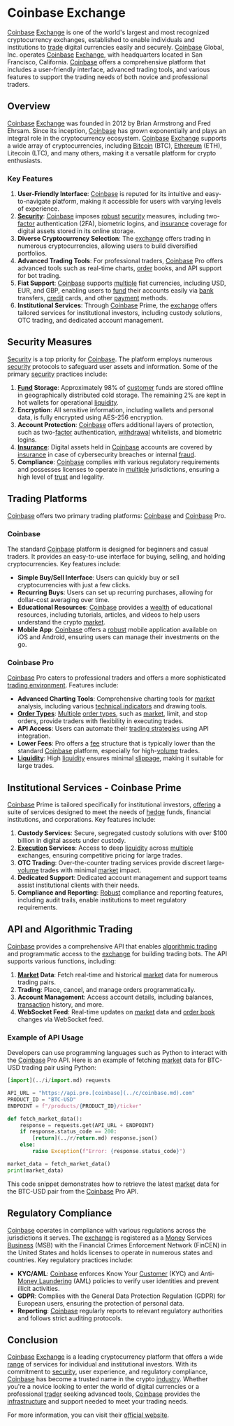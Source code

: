 # Coinbase Exchange

[Coinbase](../c/coinbase.md) [Exchange](../e/exchange.md) is one of the world's largest and most recognized cryptocurrency exchanges, established to enable individuals and institutions to [trade](../t/trade.md) digital currencies easily and securely. [Coinbase](../c/coinbase.md) Global, Inc. operates [Coinbase](../c/coinbase.md) [Exchange](../e/exchange.md), with headquarters located in San Francisco, California. [Coinbase](../c/coinbase.md) offers a comprehensive platform that includes a user-friendly interface, advanced trading tools, and various features to support the trading needs of both novice and professional traders.

## Overview

[Coinbase](../c/coinbase.md) [Exchange](../e/exchange.md) was founded in 2012 by Brian Armstrong and Fred Ehrsam. Since its inception, [Coinbase](../c/coinbase.md) has grown exponentially and plays an integral role in the cryptocurrency ecosystem. [Coinbase](../c/coinbase.md) [Exchange](../e/exchange.md) supports a wide array of cryptocurrencies, including [Bitcoin](../b/bitcoin.md) (BTC), [Ethereum](../e/ethereum_.md) (ETH), Litecoin (LTC), and many others, making it a versatile platform for crypto enthusiasts. 

### Key Features

1. **User-Friendly Interface**: [Coinbase](../c/coinbase.md) is reputed for its intuitive and easy-to-navigate platform, making it accessible for users with varying levels of experience.
2. **[Security](../s/security.md)**: [Coinbase](../c/coinbase.md) imposes [robust](../r/robust.md) [security](../s/security.md) measures, including two-[factor](../f/factor.md) authentication (2FA), biometric logins, and [insurance](../i/insurance.md) coverage for digital assets stored in its online storage.
3. **Diverse Cryptocurrency Selection**: The [exchange](../e/exchange.md) offers trading in numerous cryptocurrencies, allowing users to build diversified portfolios.
4. **Advanced Trading Tools**: For professional traders, [Coinbase](../c/coinbase.md) Pro offers advanced tools such as real-time charts, [order](../o/order.md) books, and API support for bot trading.
5. **Fiat Support**: [Coinbase](../c/coinbase.md) supports [multiple](../m/multiple.md) fiat currencies, including USD, EUR, and GBP, enabling users to [fund](../f/fund.md) their accounts easily via [bank](../b/bank.md) transfers, [credit](../c/credit.md) cards, and other [payment](../p/payment.md) methods.
6. **Institutional Services**: Through [Coinbase](../c/coinbase.md) Prime, the [exchange](../e/exchange.md) offers tailored services for institutional investors, including custody solutions, OTC trading, and dedicated account management.

## Security Measures

[Security](../s/security.md) is a top priority for [Coinbase](../c/coinbase.md). The platform employs numerous [security](../s/security.md) protocols to safeguard user assets and information. Some of the primary [security](../s/security.md) practices include:

1. **[Fund](../f/fund.md) Storage**: Approximately 98% of [customer](../c/customer.md) funds are stored offline in geographically distributed cold storage. The remaining 2% are kept in hot wallets for operational [liquidity](../l/liquidity.md).
2. **Encryption**: All sensitive information, including wallets and personal data, is fully encrypted using AES-256 encryption.
3. **Account Protection**: [Coinbase](../c/coinbase.md) offers additional layers of protection, such as two-[factor](../f/factor.md) authentication, [withdrawal](../w/withdrawal.md) whitelists, and biometric logins.
4. **[Insurance](../i/insurance.md)**: Digital assets held in [Coinbase](../c/coinbase.md) accounts are covered by [insurance](../i/insurance.md) in case of cybersecurity breaches or internal [fraud](../f/fraud.md).
5. **Compliance**: [Coinbase](../c/coinbase.md) complies with various regulatory requirements and possesses licenses to operate in [multiple](../m/multiple.md) jurisdictions, ensuring a high level of [trust](../t/trust.md) and legality.

## Trading Platforms

[Coinbase](../c/coinbase.md) offers two primary trading platforms: [Coinbase](../c/coinbase.md) and [Coinbase](../c/coinbase.md) Pro.

### Coinbase

The standard [Coinbase](../c/coinbase.md) platform is designed for beginners and casual traders. It provides an easy-to-use interface for buying, selling, and holding cryptocurrencies. Key features include:

- **Simple Buy/Sell Interface**: Users can quickly buy or sell cryptocurrencies with just a few clicks.
- **Recurring Buys**: Users can set up recurring purchases, allowing for dollar-cost averaging over time.
- **Educational Resources**: [Coinbase](../c/coinbase.md) provides a [wealth](../w/wealth.md) of educational resources, including tutorials, articles, and videos to help users understand the crypto [market](../m/market.md).
- **Mobile App**: [Coinbase](../c/coinbase.md) offers a [robust](../r/robust.md) mobile application available on iOS and Android, ensuring users can manage their investments on the go.

### Coinbase Pro

[Coinbase](../c/coinbase.md) Pro caters to professional traders and offers a more sophisticated [trading environment](../t/trading_environment.md). Features include:

- **Advanced Charting Tools**: Comprehensive charting tools for [market](../m/market.md) analysis, including various [technical indicators](../t/technical_indicator.md) and drawing tools.
- **[Order Types](../o/order_types_in_trading.md)**: [Multiple](../m/multiple.md) [order types](../o/order_types_in_trading.md), such as [market](../m/market.md), limit, and stop orders, provide traders with flexibility in executing trades.
- **API Access**: Users can automate their [trading strategies](../t/trading_strategies.md) using API integration.
- **Lower Fees**: Pro offers a [fee](../f/fee.md) structure that is typically lower than the standard [Coinbase](../c/coinbase.md) platform, especially for high-[volume](../v/volume.md) trades.
- **[Liquidity](../l/liquidity.md)**: High [liquidity](../l/liquidity.md) ensures minimal [slippage](../s/slippage.md), making it suitable for large trades.

## Institutional Services - Coinbase Prime

[Coinbase](../c/coinbase.md) Prime is tailored specifically for institutional investors, [offering](../o/offering.md) a suite of services designed to meet the needs of [hedge](../h/hedge.md) funds, financial institutions, and corporations. Key features include:

1. **Custody Services**: Secure, segregated custody solutions with over $100 billion in digital assets under custody.
2. **[Execution](../e/execution.md) Services**: Access to deep [liquidity](../l/liquidity.md) across [multiple](../m/multiple.md) exchanges, ensuring competitive pricing for large trades.
3. **OTC Trading**: Over-the-counter trading services provide discreet large-[volume](../v/volume.md) trades with minimal [market](../m/market.md) impact.
4. **Dedicated Support**: Dedicated account management and support teams assist institutional clients with their needs.
5. **Compliance and Reporting**: [Robust](../r/robust.md) compliance and reporting features, including audit trails, enable institutions to meet regulatory requirements.

## API and Algorithmic Trading

[Coinbase](../c/coinbase.md) provides a comprehensive API that enables [algorithmic trading](../a/accountability.md) and programmatic access to the [exchange](../e/exchange.md) for building trading bots. The API supports various functions, including:

1. **[Market](../m/market.md) Data**: Fetch real-time and historical [market](../m/market.md) data for numerous trading pairs.
2. **Trading**: Place, cancel, and manage orders programmatically.
3. **Account Management**: Access account details, including balances, [transaction](../t/transaction.md) history, and more.
4. **WebSocket Feed**: Real-time updates on [market](../m/market.md) data and [order book](../o/order_book.md) changes via WebSocket feed.

### Example of API Usage

Developers can use programming languages such as Python to interact with the [Coinbase](../c/coinbase.md) Pro API. Here is an example of fetching [market](../m/market.md) data for BTC-USD trading pair using Python:

```python
[import](../i/import.md) requests

API_URL = "https://api.pro.[coinbase](../c/coinbase.md).com"
PRODUCT_ID = "BTC-USD"
ENDPOINT = f"/products/{PRODUCT_ID}/ticker"

def fetch_market_data():
    response = requests.get(API_URL + ENDPOINT)
    if response.status_code == 200:
        [return](../r/return.md) response.json()
    else:
        raise Exception(f"Error: {response.status_code}")

market_data = fetch_market_data()
print(market_data)
```

This code snippet demonstrates how to retrieve the latest [market](../m/market.md) data for the BTC-USD pair from the [Coinbase](../c/coinbase.md) Pro API.

## Regulatory Compliance

[Coinbase](../c/coinbase.md) operates in compliance with various regulations across the jurisdictions it serves. The [exchange](../e/exchange.md) is registered as a [Money](../m/money.md) Services [Business](../b/business.md) (MSB) with the Financial Crimes Enforcement Network (FinCEN) in the United States and holds licenses to operate in numerous states and countries. Key regulatory practices include:

- **KYC/AML**: [Coinbase](../c/coinbase.md) enforces Know Your [Customer](../c/customer.md) (KYC) and Anti-[Money Laundering](../m/money_laundering.md) (AML) policies to verify user identities and prevent illicit activities.
- **GDPR**: Complies with the General Data Protection Regulation (GDPR) for European users, ensuring the protection of personal data.
- **Reporting**: [Coinbase](../c/coinbase.md) regularly reports to relevant regulatory authorities and follows strict auditing protocols.

## Conclusion

[Coinbase](../c/coinbase.md) [Exchange](../e/exchange.md) is a leading cryptocurrency platform that offers a wide [range](../r/range.md) of services for individual and institutional investors. With its commitment to [security](../s/security.md), user experience, and regulatory compliance, [Coinbase](../c/coinbase.md) has become a trusted name in the crypto [industry](../i/industry.md). Whether you're a novice looking to enter the world of digital currencies or a professional [trader](../t/trader.md) seeking advanced tools, [Coinbase](../c/coinbase.md) provides the [infrastructure](../i/infrastructure.md) and support needed to meet your trading needs. 

For more information, you can visit their [official website](https://www.coinbase.com/).